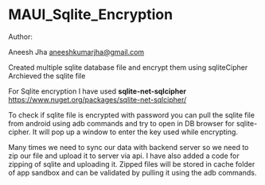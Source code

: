 
# MAUI_Sqlite_Encryption

Author:

Aneesh Jha
aneeshkumarjha@gmail.com

Created multiple sqlite database file and encrypt them using sqliteCipher
Archieved the sqlite file

For Sqlite encryption I have used **sqlite-net-sqlcipher** 
https://www.nuget.org/packages/sqlite-net-sqlcipher/

To check if sqlite file is encrypted with password you can pull the sqlite file from android using adb commands and try to open in DB browser for sqlite-cipher. It will pop up a window to enter the key used while encrypting.

Many times we need to sync our data with backend server so we need to zip our file and upload it to server via api.
I have also added a code for zipping of sqlite and uploading it. Zipped files will be stored in cache folder of app sandbox and can be validated by pulling it using the adb commands.

